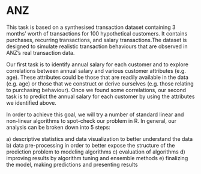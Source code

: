 # ANZ
 This task is based on a synthesised transaction dataset containing 3 months’ worth of transactions for 100 hypothetical customers. It contains purchases, recurring transactions, and salary transactions.The dataset is designed to simulate realistic transaction behaviours that are observed in ANZ’s real transaction data.

Our first task is to identify annual salary for each customer and to explore correlations between annual salary and various customer attributes (e.g. age). These attributes could be those that are readily available in the data (e.g. age) or those that we construct or derive ourselves (e.g. those relating to purchasing behaviour). Once we found some correlations, our second task is to predict the annual salary for each customer by using the attributes we identified above.

In order to achieve this goal, we will try a number of standard linear and non-linear algorithms to spot-check our problem in R. In general, our analysis can be broken down into 5 steps:

a) descriptive statistics and data visualization to better understand the data
b) data pre-processing in order to better expose the structure of the prediction problem to modeling algorithms
c) evaluation of algorithms
d) improving results by algorithm tuning and ensemble methods
e) finalizing the model, making predictions and presenting results
